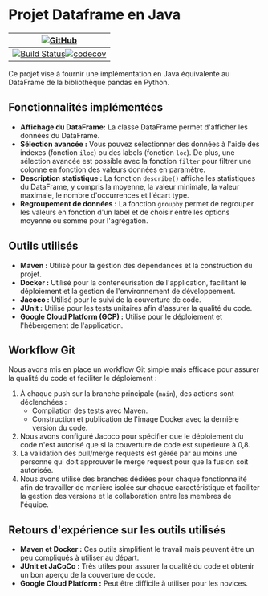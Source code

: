 # Projet Dataframe en Java
| [![GitHub](https://img.shields.io/badge/github-%23121011.svg?style=for-the-badge&logo=github&logoColor=white)](https://github.com/AliBay07/dataframe-java) |
|------------|
|  [![Build Status](https://github.com/AliBay07/dataframe-java/actions/workflows/ci.yml/badge.svg)](https://github.com/AliBay07/dataframe-java/actions)[![codecov](https://codecov.io/gh/AliBay07/dataframe-java/branch/main/graph/badge.svg)](https://codecov.io/gh/AliBay07/dataframe-java) |




Ce projet vise à fournir une implémentation en Java équivalente au DataFrame de la bibliothèque pandas en Python.

## Fonctionnalités implémentées

- **Affichage du DataFrame:** La classe DataFrame permet d'afficher les données du DataFrame.
- **Sélection avancée :** Vous pouvez sélectionner des données à l'aide des indexes (fonction `iloc`) ou des labels (fonction `loc`). De plus, une sélection avancée est possible avec la fonction `filter` pour filtrer une colonne en fonction des valeurs données en paramètre.
- **Description statistique :** La fonction `describe()` affiche les statistiques du DataFrame, y compris la moyenne, la valeur minimale, la valeur maximale, le nombre d'occurrences et l'écart type.
- **Regroupement de données :** La fonction `groupby` permet de regrouper les valeurs en fonction d'un label et de choisir entre les options moyenne ou somme pour l'agrégation.

## Outils utilisés

- **Maven :** Utilisé pour la gestion des dépendances et la construction du projet.
- **Docker :** Utilisé pour la conteneurisation de l'application, facilitant le déploiement et la gestion de l'environnement de développement.
- **Jacoco :** Utilisé pour le suivi de la couverture de code.
- **JUnit :** Utilisé pour les tests unitaires afin d'assurer la qualité du code.
- **Google Cloud Platform (GCP) :** Utilisé pour le déploiement et l'hébergement de l'application.

## Workflow Git

Nous avons mis en place un workflow Git simple mais efficace pour assurer la qualité du code et faciliter le déploiement :

1. À chaque push sur la branche principale (`main`), des actions sont déclenchées :
   - Compilation des tests avec Maven.
   - Construction et publication de l'image Docker avec la dernière version du code.
2. Nous avons configuré Jacoco pour spécifier que le déploiement du code n'est autorisé que si la couverture de code est supérieure à 0,8.
3. La validation des pull/merge requests est gérée par au moins une personne qui doit approuver le merge request pour que la fusion soit autorisée.
4. Nous avons utilisé des branches dédiées pour chaque fonctionnalité afin de travailler de manière isolée sur chaque caractéristique et faciliter la gestion des versions et la collaboration entre les membres de l'équipe.

## Retours d'expérience sur les outils utilisés

- **Maven et Docker :** Ces outils simplifient le travail mais peuvent être un peu compliqués à utiliser au départ.
- **JUnit et JaCoCo :** Très utiles pour assurer la qualité du code et obtenir un bon aperçu de la couverture de code.
- **Google Cloud Platform :** Peut être difficile à utiliser pour les novices.
